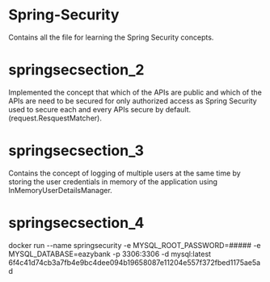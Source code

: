 # Spring-Security
Contains all the file for learning the Spring Security concepts.

# springsecsection_2
Implemented the concept that which of the APIs are public and which of the APIs are need to be secured for only authorized access as Spring Security used to secure each and every APIs secure by default. (request.ResquestMatcher).

# springsecsection_3
Contains the concept of logging of multiple users at the same time by storing the user credentials in memory of the application using InMemoryUserDetailsManager.

# springsecsection_4
docker run --name springsecurity -e MYSQL_ROOT_PASSWORD=##### -e MYSQL_DATABASE=eazybank -p 3306:3306 -d mysql:latest
6f4c41d74cb3a7fb4e9bc4dee094b19658087e11204e557f372fbed1175ae5ad
